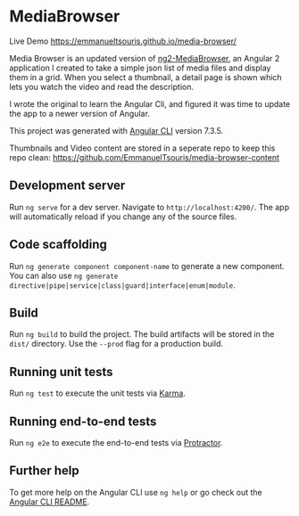 # MediaBrowser

Live Demo https://emmanueltsouris.github.io/media-browser/

Media Browser is an updated version of [ng2-MediaBrowser](https://github.com/EmmanuelTsouris/ng2-MediaBrowser), an Angular 2 application I created to take a simple json list of media files and display them in a grid. When you select a thumbnail, a detail page is shown which lets you watch the video and read the description.

I wrote the original to learn the Angular Cli, and figured it was time to update the app to a newer version of Angular.

This project was generated with [Angular CLI](https://github.com/angular/angular-cli) version 7.3.5.

Thumbnails and Video content are stored in a seperate repo to keep this repo clean: https://github.com/EmmanuelTsouris/media-browser-content

## Development server

Run `ng serve` for a dev server. Navigate to `http://localhost:4200/`. The app will automatically reload if you change any of the source files.

## Code scaffolding

Run `ng generate component component-name` to generate a new component. You can also use `ng generate directive|pipe|service|class|guard|interface|enum|module`.

## Build

Run `ng build` to build the project. The build artifacts will be stored in the `dist/` directory. Use the `--prod` flag for a production build.

## Running unit tests

Run `ng test` to execute the unit tests via [Karma](https://karma-runner.github.io).

## Running end-to-end tests

Run `ng e2e` to execute the end-to-end tests via [Protractor](http://www.protractortest.org/).

## Further help

To get more help on the Angular CLI use `ng help` or go check out the [Angular CLI README](https://github.com/angular/angular-cli/blob/master/README.md).
